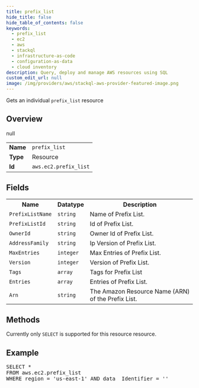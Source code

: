 ```yaml
---
title: prefix_list
hide_title: false
hide_table_of_contents: false
keywords:
  - prefix_list
  - ec2
  - aws
  - stackql
  - infrastructure-as-code
  - configuration-as-data
  - cloud inventory
description: Query, deploy and manage AWS resources using SQL
custom_edit_url: null
image: /img/providers/aws/stackql-aws-provider-featured-image.png
---
```

Gets an individual <code>prefix_list</code> resource

## Overview
<table><tbody>
<tr><td><b>Name</b></td><td><code>prefix_list</code></td></tr>
<tr><td><b>Type</b></td><td>Resource</td></tr>
null
<tr><td><b>Id</b></td><td><code>aws.ec2.prefix_list</code></td></tr>
</tbody></table>

## Fields
<table><tbody>
<tr><th>Name</th><th>Datatype</th><th>Description</th></tr>
<tr><td><code>PrefixListName</code></td><td><code>string</code></td><td>Name of Prefix List.</td></tr><tr><td><code>PrefixListId</code></td><td><code>string</code></td><td>Id of Prefix List.</td></tr><tr><td><code>OwnerId</code></td><td><code>string</code></td><td>Owner Id of Prefix List.</td></tr><tr><td><code>AddressFamily</code></td><td><code>string</code></td><td>Ip Version of Prefix List.</td></tr><tr><td><code>MaxEntries</code></td><td><code>integer</code></td><td>Max Entries of Prefix List.</td></tr><tr><td><code>Version</code></td><td><code>integer</code></td><td>Version of Prefix List.</td></tr><tr><td><code>Tags</code></td><td><code>array</code></td><td>Tags for Prefix List</td></tr><tr><td><code>Entries</code></td><td><code>array</code></td><td>Entries of Prefix List.</td></tr><tr><td><code>Arn</code></td><td><code>string</code></td><td>The Amazon Resource Name (ARN) of the Prefix List.</td></tr>
</tbody></table>

## Methods
Currently only <code>SELECT</code> is supported for this resource resource.

## Example
<pre>
SELECT * 
FROM aws.ec2.prefix_list
WHERE region = 'us-east-1' AND data__Identifier = '<PrefixListId>'
</pre>
